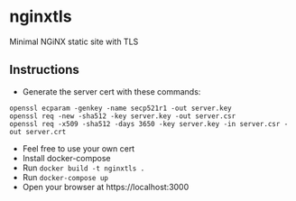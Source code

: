 # nginxtls
Minimal NGiNX static site with TLS


## Instructions
- Generate the server cert with these commands:
```shell
openssl ecparam -genkey -name secp521r1 -out server.key
openssl req -new -sha512 -key server.key -out server.csr
openssl req -x509 -sha512 -days 3650 -key server.key -in server.csr -out server.crt
```
- Feel free to use your own cert
- Install docker-compose
- Run `docker build -t nginxtls .`
- Run `docker-compose up`
- Open your browser at https://localhost:3000
